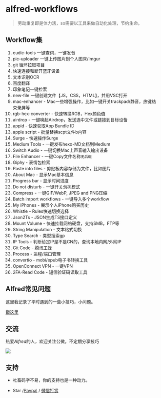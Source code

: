 # alfred-workflows

> 劳动重复即是体力活，so需要以工具来做自动化处理，节约生命。

## Workflow集

1. eudic-tools 一键查词，一键发音
2. pic-uploader 一键上传图片到个人图床/Imgur
3. git 循环拉取项目
4. 快速连接和断开蓝牙设备
5. 文本识别OCR
6. 百度翻译
7. 印象笔记一键检索
8. new-file 一键创建文件【JS，CSS，HTML】，并用VSC打开
9. mac-enhancer - Mac一些增强操作，比如一键开关trackpad/静音，热键结束录屏等
10. rgb-hex-converter - 快速转换RGB，Hex颜色值
11. airdrop - 一键唤起Airdrop，发送选中文件或链接到目标设备
12. appid - 快速获取App Bundle ID
13. apple script - 批量替换scpt文件b内容
14. Surge - 快速操作Surge
15. Medium Tools - 一键发布hexo-MD文档到Medium
16. Switch Audio - 一键切换Mac上声音输入输出设备
17. File Enhancer - 一键Copy文件名称`无后缀`
18. Giphy - 表情包检索
19. Paste into files - 剪贴板内容存储为文件，比如图片
20. About Mac - 显示Mac基本信息
21. Progress bar - 显示时间进度
22. Do not disturb - 一键开关勿扰模式
23. Compress - 一键GIF/WebP, JPEG and PNG压缩
24. Batch import workflows - 一键导入多个workflow
25. My iPhones - 展示个人iPhone购买历史
26. Whistle - Rules快速切换选择
27. Json2Ts - JSON生成TS接口定义
28. Mount Volume - 快速挂载网络硬盘，支持SMB，FTP等
29. String Manipulation - 文本格式切换
30. Type Search - 类型搜索gp
31. IP Tools - 判断给定IP是不是CN的，查询本地内网/外网IP
32. Git Code - 腾讯工蜂
33. Process - 进程/端口管理
34. convertio - mobi/epub电子书转换工具
35. OpenConnect VPN - 一键VPN 
36. 2FA-Read Code - 短信验证码读取工具

## Alfred常见问题

这里我记录了平时遇到的一些小技巧，小问题。

[戳这里](https://github.com/alanhg/others-note/issues?q=is%3Aissue+is%3Aopen+label%3AAlfred)

## 交流

热爱*Alfred*的人，欢迎关注公微，不定期分享技巧

![](./wechat.png)

## 支持

- 社畜码字不易，你的支持也是一种动力。

- Star /[Paypal](https://www.paypal.com/paypalme/alanhe421)
  / [微信打赏](./award.jpg)
